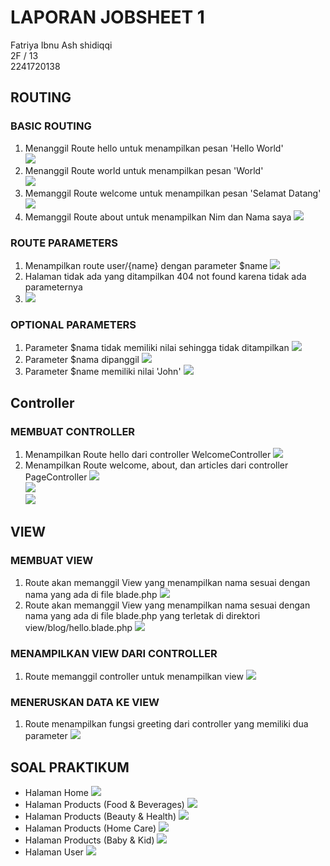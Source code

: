 # LAPORAN JOBSHEET 1
Fatriya Ibnu Ash shidiqqi <br>
2F / 13 <br>
2241720138 <br>

## ROUTING
###  BASIC ROUTING
1. Menanggil Route hello untuk menampilkan pesan 'Hello World' <br> <img src=hello.png> <br>
2. Menanggil Route world untuk menampilkan pesan 'World' <br> <img src=world.png> <br>
3. Memanggil Route welcome untuk menampilkan pesan 'Selamat Datang' <br> <img src=welcome.png> <br>
4. Memanggil Route about untuk menampilkan Nim dan Nama saya <img src=about.png> <br>
###  ROUTE PARAMETERS
1. Menampilkan route user/{name} dengan parameter $name <img src=diqqi.png> <br>
2. Halaman tidak ada yang ditampilkan 404 not found karena tidak ada parameternya
3. <img src=articles.png> <br>

### OPTIONAL PARAMETERS
1. Parameter $nama tidak memiliki nilai sehingga tidak ditampilkan <img src=user.png> <br>
2. Parameter $nama dipanggil <img src=diqqi2.png> <br>
3. Parameter $name memiliki nilai 'John' <img src=john.png> <br>

##  Controller
### MEMBUAT CONTROLLER
1. Menampilkan Route hello dari controller WelcomeController 
<img src=hello.png> <br>
2. Menampilkan Route welcome, about, dan articles dari controller PageController
<img src=welcome.png> <br>
<img src=about.png> <br>
<img src=articles.png> <br>

## VIEW
### MEMBUAT VIEW
1. Route akan memanggil View 
yang menampilkan nama sesuai dengan nama yang ada di file blade.php <img src=greeting.png> <br>
2. Route akan memanggil View 
yang menampilkan nama sesuai dengan nama yang ada di file blade.php yang terletak di direktori view/blog/hello.blade.php <img src=greeting.png> <br>

### MENAMPILKAN VIEW DARI CONTROLLER
1. Route memanggil controller untuk menampilkan view
<img src=greeting.png> <br>

### MENERUSKAN DATA KE VIEW
1. Route menampilkan fungsi greeting dari controller yang memiliki dua parameter
<img src=greeting2.png> <br>


## SOAL PRAKTIKUM
- Halaman Home <img src=home.png> <br>
- Halaman Products (Food & Beverages) <img src=fnb.png> <br>
- Halaman Products (Beauty & Health) <img src=beauty.png> <br>
- Halaman Products (Home Care) <img src=homecare.png> <br>
- Halaman Products (Baby & Kid) <img src=babykid.png> <br>
- Halaman User <img src=pengguna.png> <br>
